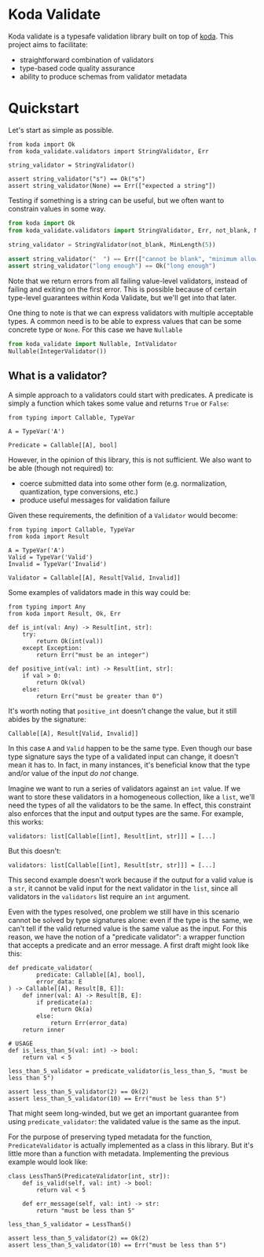 # Koda Validate

Koda validate is a typesafe validation library built on top of [koda](https://pypi.org/project/koda/). This project
aims to facilitate:
- straightforward combination of validators
- type-based code quality assurance
- ability to produce schemas from validator metadata

# Quickstart
Let's start as simple as possible.

```python3
from koda import Ok
from koda_validate.validators import StringValidator, Err

string_validator = StringValidator()

assert string_validator("s") == Ok("s")
assert string_validator(None) == Err(["expected a string"])
```

Testing if something is a string can be useful, but we often want to constrain values in some way.

```python
from koda import Ok
from koda_validate.validators import StringValidator, Err, not_blank, MinLength

string_validator = StringValidator(not_blank, MinLength(5))

assert string_validator("  ") == Err(["cannot be blank", "minimum allowed length is 5"])
assert string_validator("long enough") == Ok("long enough")
```
Note that we return errors from all failing value-level validators, instead of 
failing and exiting on the first error. This is possible because of certain type-level guarantees within
Koda Validate, but we'll get into that later.

One thing to note is that we can express validators with
multiple acceptable types. A common need is to be able to express
values that can be some concrete type or `None`. For this case we
have `Nullable`

```python
from koda_validate import Nullable, IntValidator
Nullable(IntegerValidator())
```


## What is a validator?

A simple approach to a validators could start with predicates. A predicate is simply
a function which takes some value and returns `True` or `False`:
```python3
from typing import Callable, TypeVar

A = TypeVar('A')

Predicate = Callable[[A], bool]
```
However, in the opinion of this library, this is not sufficient. We also want to be able (though not required) to:
- coerce submitted data into some other form (e.g. normalization, quantization, type conversions, etc.) 
- produce useful messages for validation failure

Given these requirements, the definition of a `Validator` would become:
```python3
from typing import Callable, TypeVar
from koda import Result

A = TypeVar('A')
Valid = TypeVar('Valid')
Invalid = TypeVar('Invalid')

Validator = Callable[[A], Result[Valid, Invalid]]
```
Some examples of validators made in this way could be:
```python3
from typing import Any
from koda import Result, Ok, Err

def is_int(val: Any) -> Result[int, str]:
    try:
        return Ok(int(val))
    except Exception:
        return Err("must be an integer")

def positive_int(val: int) -> Result[int, str]:
    if val > 0:
        return Ok(val)
    else:
        return Err("must be greater than 0")
```
It's worth noting that `positive_int` doesn't change the value, but it
still abides by the signature:
```python3
Callable[[A], Result[Valid, Invalid]]
```
In this case `A` and `Valid` happen to be the same type. Even though our
base type signature says the type of a validated input can change,
it doesn't mean it has to. In fact, in many instances, it's beneficial know
that the type and/or value of the input *do not* change.

Imagine we want to run a series of validators against an `int` value. If
we want to store these validators in a homogeneous collection, like a `list`, we'll
need the types of all the validators to be the same. In effect, this constraint also
enforces that the input and output types are the same. For example,
this works:
```python3
validators: list[Callable[[int], Result[int, str]]] = [...]
```
But this doesn't:
```python3
validators: list[Callable[[int], Result[str, str]]] = [...]
```
This second example doesn't work because if the output for a valid value is
a `str`, it cannot be valid input for the next validator in the `list`, 
since all validators in the `validators` list require an `int` argument.

Even with the types resolved, one problem we still have in this scenario cannot be 
solved by type signatures alone: even if the type is the same, we can't tell if the 
valid returned value is the same value as the input. For this reason, we have 
the notion of a "predicate validator": a wrapper function that accepts a predicate 
and an error message. A first draft might look like this:

```python3
def predicate_validator(
        predicate: Callable[[A], bool],
        error_data: E
) -> Callable[[A], Result[B, E]]:
    def inner(val: A) -> Result[B, E]:
        if predicate(a):
            return Ok(a)
        else:
            return Err(error_data)
    return inner

# USAGE
def is_less_than_5(val: int) -> bool:
    return val < 5

less_than_5_validator = predicate_validator(is_less_than_5, "must be less than 5")

assert less_than_5_validator(2) == Ok(2)
assert less_than_5_validator(10) == Err("must be less than 5")
```
That might seem long-winded, but we get an important guarantee from using
`predicate_validator`: the validated value is the same as the input. 

For the purpose of preserving typed metadata for the function, `PredicateValidator`
is actually implemented as a class in this library. But it's little more than a 
function with metadata. Implementing the previous example would look like:
```python3
class LessThan5(PredicateValidator[int, str]):
    def is_valid(self, val: int) -> bool:
        return val < 5
    
    def err_message(self, val: int) -> str:
        return "must be less than 5"

less_than_5_validator = LessThan5()

assert less_than_5_validator(2) == Ok(2)
assert less_than_5_validator(10) == Err("must be less than 5")
```

